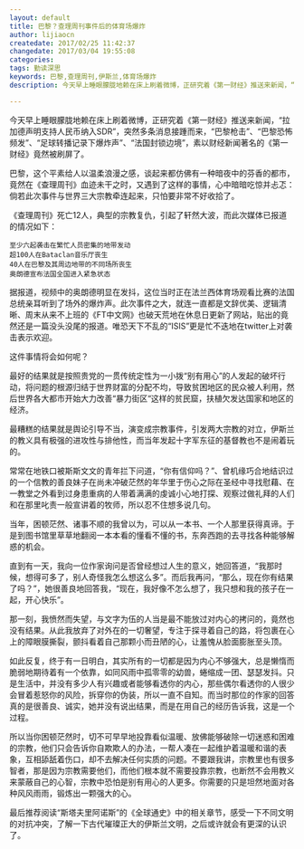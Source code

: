 ```yaml
---
layout: default
title: 巴黎？查理周刊事件后的体育场爆炸
author: lijiaocn
createdate: 2017/02/25 11:42:37
changedate: 2017/03/04 19:55:08
categories:
tags: 勤读深思
keywords: 巴黎,查理周刊,伊斯兰,体育场爆炸
description: 今天早上睡眼朦胧地赖在床上刷着微博，正研究着《第一财经》推送来新闻，“拉加德声明支持人民币纳入SDR”，突然多条消息接踵而来，“巴黎枪击”、“巴黎恐怖频发”、“足球转播记录下爆炸声”、“法国封锁边境”，素以财经新闻著名的《第一财经》竟然被刷屏了。

---
```


今天早上睡眼朦胧地赖在床上刷着微博，正研究着《第一财经》推送来新闻，“拉加德声明支持人民币纳入SDR”，突然多条消息接踵而来，“巴黎枪击”、“巴黎恐怖频发”、“足球转播记录下爆炸声”、“法国封锁边境”，素以财经新闻著名的《第一财经》竟然被刷屏了。

巴黎，这个平素给人以温柔浪漫之感，谈起来都仿佛有一种暗夜中的芬香的都市，竟然在《查理周刊》血迹未干之时，又遇到了这样的事情，心中暗暗吃惊并忐忑：倘若此次事件与世界三大宗教牵连起来，只怕要非常不好收拾了。

《查理周刊》死亡12人，典型的宗教复仇，引起了轩然大波，而此次媒体已报道的情况如下：

	至少六起袭击在繁忙人员密集的地带发动
	超100人在Bataclan音乐厅丧生
	40人在巴黎及其周边地带的不同场所丧生
	奥朗德宣布法国全国进入紧急状态

据报道，视频中的奥朗德明显在发抖，这位当时正在法兰西体育场观看比赛的法国总统亲耳听到了场外的爆炸声。此次事件之大，就连一直都是文辞优美、逻辑清晰、周末从来不上班的《FT中文网》也破天荒地在休息日更新了网站，贴出的竟然还是一篇没头没尾的报道。唯恐天下不乱的“ISIS”更是忙不迭地在twitter上对袭击表示欢迎。

这件事情将会如何呢？

最好的结果就是按照贵党的一贯传统定性为一小拨“别有用心”的人发起的破坏行动，将问题的根源归结于世界财富的分配不均，导致贫困地区的民众被人利用，然后世界各大都市开始大力改善“暴力街区“这样的贫民窟，扶植欠发达国家和地区的经济。

最糟糕的结果就是舆论引导不当，演变成宗教事件，引发两大宗教的对立，伊斯兰的教义具有极强的进攻性与排他性，而当年发起十字军东征的基督教也不是闹着玩的。

常常在地铁口被斯斯文文的青年拦下问道，“你有信仰吗？”、曾机缘巧合地结识过的一个信教的善良妹子在尚未冲破茫然的年华里于伤心之际在圣经中寻找慰藉、在一教堂之外看到过身患重病的人带着满满的虔诚小心地打探、观察过做礼拜的人们和在那里叱责一般宣讲着的牧师，所以忍不住想多说几句。

当年，困顿茫然、诸事不顺的我曾以为，可以从一本书、一个人那里获得真谛。于是到图书馆里草草地翻阅一本本看的懂看不懂的书，东奔西跑的去寻找各种能够解惑的机会。

直到有一天，我向一位作家询问是否曾经想过人生的意义，她回答道，“我那时候，想得可多了，别人奇怪我怎么想这么多”。而后我再问，“那么，现在你有结果了吗？”，她很善良地回答我，“现在，我好像不怎么想了，我只想和我的孩子在一起，开心快乐”。

那一刻，我愤然而失望，与文字为伍的人当是最不能放过对内心的拷问的，竟然也没有结果。从此我放弃了对外在的一切奢望，专注于探寻着自己的路，将包裹在心上的障眼膜撕裂，颤抖看着自己那颗小而丑陋的心，让羞愧从脸面膨胀至头顶。

如此反复，终于有一日明白，其实所有的一切都是因为内心不够强大，总是懒惰而脆弱地期待着有一个依靠，如同风雨中孤零零的幼兽，蜷缩成一团、瑟瑟发抖。只是生活中，并没有多少人有兴趣或者能够看透你的内心，那些偶尔看透你的人很少会冒着惹怒你的风险，拆穿你的伪装，所以一直不自知。而当时那位的作家的回答真的是很善良、诚实，她并没有说出结果，而是在用自己的经历告诉我，这是一个过程。

所以当你困顿茫然时，切不可早早地投靠看似温暖、放佛能够破除一切迷惑和困难的宗教，他们只会告诉你自欺欺人的办法，一帮人凑在一起维护着温暖和谐的表象，互相舔舐着伤口，却不去解决任何实质的问题。不要跟我讲，宗教里也有很多智者，那是因为宗教需要他们，而他们根本就不需要投靠宗教，也断然不会用教义来蒙蔽自己的心智，宗教中恐怕是别有用心的人更多。你需要的只是坦然地面对各种风风雨雨，锻炼出一颗强大的心。

最后推荐阅读“斯塔夫里阿诺斯”的《全球通史》中的相关章节，感受一下不同文明的对抗冲突，了解一下古代璀璨正大的伊斯兰文明，之后或许就会有更深的认识了。
